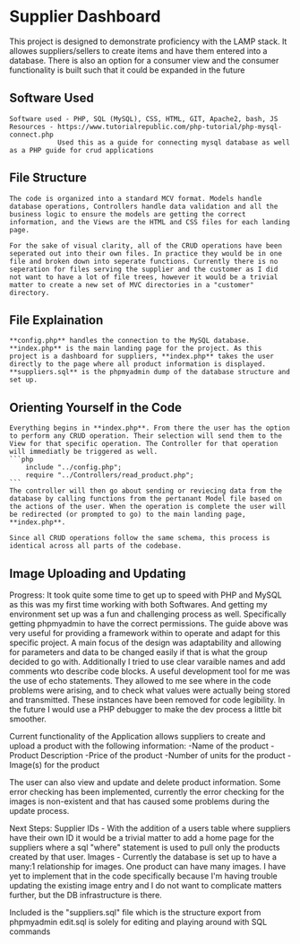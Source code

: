 # Supplier Dashboard
This project is designed to demonstrate proficiency with the LAMP stack. It allowes suppliers/sellers to create items and have them entered into a database. There is also an option for a consumer view and the consumer functionality is built such that it could be expanded in the future

## Software Used 
    Software used - PHP, SQL (MySQL), CSS, HTML, GIT, Apache2, bash, JS
    Resources - https://www.tutorialrepublic.com/php-tutorial/php-mysql-connect.php
                Used this as a guide for connecting mysql database as well as a PHP guide for crud applications

## File Structure
    The code is organized into a standard MCV format. Models handle database operations, Controllers handle data validation and all the business logic to ensure the models are getting the correct information, and the Views are the HTML and CSS files for each landing page.

    For the sake of visual clarity, all of the CRUD operations have been seperated out into their own files. In practice they would be in one file and broken down into seperate functions. Currently there is no seperation for files serving the supplier and the customer as I did not want to have a lot of file trees, however it would be a trivial matter to create a new set of MVC directories in a "customer" directory.

## File Explaination
    **config.php** handles the connection to the MySQL database.
    **index.php** is the main landing page for the project. As this project is a dashboard for suppliers, **index.php** takes the user directly to the page where all product information is displayed.
    **suppliers.sql** is the phpmyadmin dump of the database structure and set up.

## Orienting Yourself in the Code
    Everything begins in **index.php**. From there the user has the option to perform any CRUD operation. Their selection will send them to the View for that specific operation. The Controller for that operation will immediatly be triggered as well.
    ```php
        include "../config.php";
        require "../Controllers/read_product.php";
    ```
    The controller will then go about sending or reviecing data from the database by calling functions from the pertanant Model file based on the actions of the user. When the operation is complete the user will be redirected (or prompted to go) to the main landing page, **index.php**.

    Since all CRUD operations follow the same schema, this process is identical across all parts of the codebase.

## Image Uploading and Updating
    
Progress:
It took quite some time to get up to speed with PHP and MySQL as this was my first time working with both Softwares.
And getting my environment set up was a fun and challenging process as well. Specifically getting phpmyadmin to have the correct permissions.
The guide above was very useful for providing a framework within to operate and adapt for this specific project.
A main focus of the design was adaptability and allowing for parameters and data to be changed easily if that is what 
the group decided to go with. Additionally I tried to use clear varaible names and add comments wto describe code blocks.
A useful development tool for me was the use of echo statements. They allowed to me see where in the code problems were arising,
and to check what values were actually being stored and transmitted. These instances have been removed for code legibility. 
In the future I would use a PHP debugger to make the dev process a little bit smoother.

Current functionality of the Application allows suppliers to create and upload a product with the following information:
-Name of the product
-Product Description
-Price of the product
-Number of units for the product
-Image(s) for the product

The user can also view and update and delete product information.
Some error checking has been implemented, currently the error checking for the images is non-existent and that has caused some problems during the update process.

Next Steps:
    Supplier IDs - With the addition of a users table where suppliers have their own ID it would be a trivial matter to add a home page for the suppliers where
                   a sql "where" statement is used to pull only the products created by that user.
    Images - Currently the database is set up to have a many:1 relationship for images. One product can have many images. I have yet to implement that in the code 
             specifically because I'm having trouble updating the existing image entry and I do not want to complicate matters further, but the DB infrastructure is there.

Included is the "suppliers.sql" file which is the structure export from phpmyadmin
edit.sql is solely for editing and playing around with SQL commands


    
    